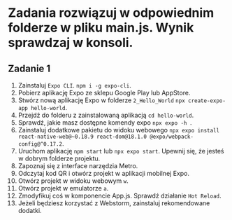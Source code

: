 # Zadania rozwiązuj w odpowiednim folderze w pliku main.js. Wynik sprawdzaj w konsoli.

## Zadanie 1

1. Zainstaluj `Expo CLI`. `npm i -g expo-cli`.
1. Pobierz aplikację Expo ze sklepu Google Play lub AppStore.
1. Stwórz nową aplikację Expo w folderze `2_Hello_World` `npx create-expo-app hello-world`.
1. Przejdź do folderu z zainstalowaną aplikacją `cd hello-world`.
1. Sprawdź, jakie masz dostępne komendy expo `npx expo -h `.
1. Zainstaluj dodatkowe pakietu do widoku webowego
   `npx expo install react-native-web@~0.18.9 react-dom@18.1.0 @expo/webpack-config@^0.17.2`.
1. Uruchom aplikację `npm start` lub `npx expo start`. Upewnij się, że jesteś w dobrym folderze projektu.
1. Zapoznaj się z interface narzędzia Metro.
1. Odczytaj kod QR i otwórz projekt w aplikacji mobilnej Expo.
1. Otwórz projekt w widoku webowym `w`.
1. Otwórz projekt w emulatorze `a`.
1. Zmodyfikuj coś w komponencie App.js. Sprawdź działanie `Hot Reload`.
1. Jeżeli będziesz korzystać z Webstorm, zainstaluj rekomendowane dodatki.

